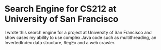 # Search Engine for CS212 at University of San Francisco

I wrote this search engine for a project at University of San Francisco and show cases my ability to use complex Java code such as multithreading, an InvertedIndex data structure, RegEx and a web crawler.
